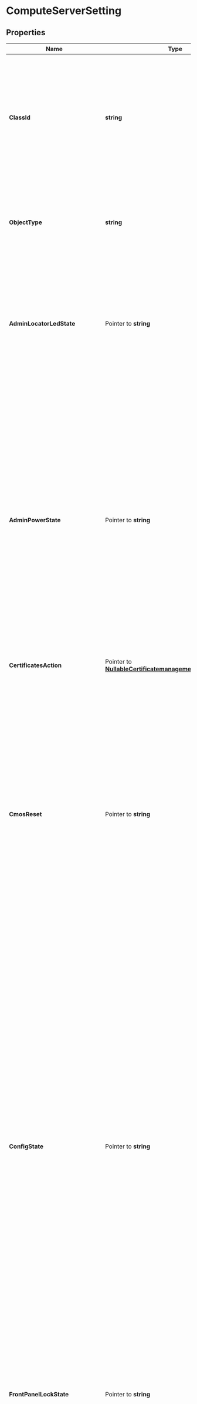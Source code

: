 # ComputeServerSetting

## Properties

Name | Type | Description | Notes
------------ | ------------- | ------------- | -------------
**ClassId** | **string** | The fully-qualified name of the instantiated, concrete type. This property is used as a discriminator to identify the type of the payload when marshaling and unmarshaling data. | [default to "compute.ServerSetting"]
**ObjectType** | **string** | The fully-qualified name of the instantiated, concrete type. The value should be the same as the &#39;ClassId&#39; property. | [default to "compute.ServerSetting"]
**AdminLocatorLedState** | Pointer to **string** | User configured state of the locator LED for the server. * &#x60;None&#x60; - No operation property for locator led. * &#x60;On&#x60; - The Locator Led is turned on. * &#x60;Off&#x60; - The Locator Led is turned off. | [optional] [default to "None"]
**AdminPowerState** | Pointer to **string** | User configured power state of the server. * &#x60;Policy&#x60; - Power state is set to the default value in the policy. * &#x60;PowerOn&#x60; - Power state of the server is set to On. * &#x60;PowerOff&#x60; - Power state is the server set to Off. * &#x60;PowerCycle&#x60; - Power state the server is reset. * &#x60;HardReset&#x60; - Power state the server is hard reset. * &#x60;Shutdown&#x60; - Operating system on the server is shut down. * &#x60;Reboot&#x60; - Power state of IMC is rebooted. | [optional] [default to "Policy"]
**CertificatesAction** | Pointer to [**NullableCertificatemanagementCertificateBase**](CertificatemanagementCertificateBase.md) |  | [optional] 
**CmosReset** | Pointer to **string** | The allowed actions on the CMOS Reset. * &#x60;Ready&#x60; - CMOS Reset operation is allowed to be done on the server in this state. * &#x60;Pending&#x60; - This indicates that the previous CMOS Reset operation on this server has not completed due to a pending power cycle. CMOS Reset operation cannot be done on the server when in this state. * &#x60;Reset&#x60; - The value that the UI/API needs to provide to trigger a CMOS Reset operation on a server. | [optional] [default to "Ready"]
**ConfigState** | Pointer to **string** | The configured state of these settings in the target server. The value is any one of Applied, Applying, Failed. Applied - This state denotes that the settings are applied successfully in the target server. Applying - This state denotes that the settings are being applied in the target server. Failed - This state denotes that the settings could not be applied in the target server. * &#x60;Applied&#x60; - User configured settings are in applied state. * &#x60;Applying&#x60; - User settings are being applied on the target server. * &#x60;Failed&#x60; - User configured settings could not be applied. | [optional] [readonly] [default to "Applied"]
**FrontPanelLockState** | Pointer to **string** | The allowed actions on the Front Panel Lock. * &#x60;Unlock&#x60; - Front Panel of the server is set to Unlocked state. * &#x60;Lock&#x60; - Front Panel of the server is set to Locked state. | [optional] [default to "Unlock"]
**KvmReset** | Pointer to **string** | The allowed actions on the vKVM Reset. * &#x60;Ready&#x60; - Reset vKVM operation is allowed to be done on the server in this state. * &#x60;Reset&#x60; - The value that the UI/API needs to provide to trigger a Reset vKVM operation on a server. | [optional] [default to "Ready"]
**Name** | Pointer to **string** | The property used to identify the name of the server it is associated with. | [optional] [readonly] 
**OneTimeBootDevice** | Pointer to **string** | The name of the device chosen by user for configuring One-Time Boot device. | [optional] 
**PersistentMemoryOperation** | Pointer to [**NullableComputePersistentMemoryOperation**](ComputePersistentMemoryOperation.md) |  | [optional] 
**ServerConfig** | Pointer to [**NullableComputeServerConfig**](ComputeServerConfig.md) |  | [optional] 
**StorageControllerOperation** | Pointer to [**NullableComputeStorageControllerOperation**](ComputeStorageControllerOperation.md) |  | [optional] 
**StoragePhysicalDriveOperation** | Pointer to [**NullableComputeStoragePhysicalDriveOperation**](ComputeStoragePhysicalDriveOperation.md) |  | [optional] 
**StorageVirtualDriveOperation** | Pointer to [**NullableComputeStorageVirtualDriveOperation**](ComputeStorageVirtualDriveOperation.md) |  | [optional] 
**LocatorLed** | Pointer to [**EquipmentLocatorLedRelationship**](EquipmentLocatorLedRelationship.md) |  | [optional] 
**RegisteredDevice** | Pointer to [**AssetDeviceRegistrationRelationship**](AssetDeviceRegistrationRelationship.md) |  | [optional] 
**RunningWorkflow** | Pointer to [**WorkflowWorkflowInfoRelationship**](WorkflowWorkflowInfoRelationship.md) |  | [optional] 
**Server** | Pointer to [**ComputePhysicalRelationship**](ComputePhysicalRelationship.md) |  | [optional] 

## Methods

### NewComputeServerSetting

`func NewComputeServerSetting(classId string, objectType string, ) *ComputeServerSetting`

NewComputeServerSetting instantiates a new ComputeServerSetting object
This constructor will assign default values to properties that have it defined,
and makes sure properties required by API are set, but the set of arguments
will change when the set of required properties is changed

### NewComputeServerSettingWithDefaults

`func NewComputeServerSettingWithDefaults() *ComputeServerSetting`

NewComputeServerSettingWithDefaults instantiates a new ComputeServerSetting object
This constructor will only assign default values to properties that have it defined,
but it doesn't guarantee that properties required by API are set

### GetClassId

`func (o *ComputeServerSetting) GetClassId() string`

GetClassId returns the ClassId field if non-nil, zero value otherwise.

### GetClassIdOk

`func (o *ComputeServerSetting) GetClassIdOk() (*string, bool)`

GetClassIdOk returns a tuple with the ClassId field if it's non-nil, zero value otherwise
and a boolean to check if the value has been set.

### SetClassId

`func (o *ComputeServerSetting) SetClassId(v string)`

SetClassId sets ClassId field to given value.


### GetObjectType

`func (o *ComputeServerSetting) GetObjectType() string`

GetObjectType returns the ObjectType field if non-nil, zero value otherwise.

### GetObjectTypeOk

`func (o *ComputeServerSetting) GetObjectTypeOk() (*string, bool)`

GetObjectTypeOk returns a tuple with the ObjectType field if it's non-nil, zero value otherwise
and a boolean to check if the value has been set.

### SetObjectType

`func (o *ComputeServerSetting) SetObjectType(v string)`

SetObjectType sets ObjectType field to given value.


### GetAdminLocatorLedState

`func (o *ComputeServerSetting) GetAdminLocatorLedState() string`

GetAdminLocatorLedState returns the AdminLocatorLedState field if non-nil, zero value otherwise.

### GetAdminLocatorLedStateOk

`func (o *ComputeServerSetting) GetAdminLocatorLedStateOk() (*string, bool)`

GetAdminLocatorLedStateOk returns a tuple with the AdminLocatorLedState field if it's non-nil, zero value otherwise
and a boolean to check if the value has been set.

### SetAdminLocatorLedState

`func (o *ComputeServerSetting) SetAdminLocatorLedState(v string)`

SetAdminLocatorLedState sets AdminLocatorLedState field to given value.

### HasAdminLocatorLedState

`func (o *ComputeServerSetting) HasAdminLocatorLedState() bool`

HasAdminLocatorLedState returns a boolean if a field has been set.

### GetAdminPowerState

`func (o *ComputeServerSetting) GetAdminPowerState() string`

GetAdminPowerState returns the AdminPowerState field if non-nil, zero value otherwise.

### GetAdminPowerStateOk

`func (o *ComputeServerSetting) GetAdminPowerStateOk() (*string, bool)`

GetAdminPowerStateOk returns a tuple with the AdminPowerState field if it's non-nil, zero value otherwise
and a boolean to check if the value has been set.

### SetAdminPowerState

`func (o *ComputeServerSetting) SetAdminPowerState(v string)`

SetAdminPowerState sets AdminPowerState field to given value.

### HasAdminPowerState

`func (o *ComputeServerSetting) HasAdminPowerState() bool`

HasAdminPowerState returns a boolean if a field has been set.

### GetCertificatesAction

`func (o *ComputeServerSetting) GetCertificatesAction() CertificatemanagementCertificateBase`

GetCertificatesAction returns the CertificatesAction field if non-nil, zero value otherwise.

### GetCertificatesActionOk

`func (o *ComputeServerSetting) GetCertificatesActionOk() (*CertificatemanagementCertificateBase, bool)`

GetCertificatesActionOk returns a tuple with the CertificatesAction field if it's non-nil, zero value otherwise
and a boolean to check if the value has been set.

### SetCertificatesAction

`func (o *ComputeServerSetting) SetCertificatesAction(v CertificatemanagementCertificateBase)`

SetCertificatesAction sets CertificatesAction field to given value.

### HasCertificatesAction

`func (o *ComputeServerSetting) HasCertificatesAction() bool`

HasCertificatesAction returns a boolean if a field has been set.

### SetCertificatesActionNil

`func (o *ComputeServerSetting) SetCertificatesActionNil(b bool)`

 SetCertificatesActionNil sets the value for CertificatesAction to be an explicit nil

### UnsetCertificatesAction
`func (o *ComputeServerSetting) UnsetCertificatesAction()`

UnsetCertificatesAction ensures that no value is present for CertificatesAction, not even an explicit nil
### GetCmosReset

`func (o *ComputeServerSetting) GetCmosReset() string`

GetCmosReset returns the CmosReset field if non-nil, zero value otherwise.

### GetCmosResetOk

`func (o *ComputeServerSetting) GetCmosResetOk() (*string, bool)`

GetCmosResetOk returns a tuple with the CmosReset field if it's non-nil, zero value otherwise
and a boolean to check if the value has been set.

### SetCmosReset

`func (o *ComputeServerSetting) SetCmosReset(v string)`

SetCmosReset sets CmosReset field to given value.

### HasCmosReset

`func (o *ComputeServerSetting) HasCmosReset() bool`

HasCmosReset returns a boolean if a field has been set.

### GetConfigState

`func (o *ComputeServerSetting) GetConfigState() string`

GetConfigState returns the ConfigState field if non-nil, zero value otherwise.

### GetConfigStateOk

`func (o *ComputeServerSetting) GetConfigStateOk() (*string, bool)`

GetConfigStateOk returns a tuple with the ConfigState field if it's non-nil, zero value otherwise
and a boolean to check if the value has been set.

### SetConfigState

`func (o *ComputeServerSetting) SetConfigState(v string)`

SetConfigState sets ConfigState field to given value.

### HasConfigState

`func (o *ComputeServerSetting) HasConfigState() bool`

HasConfigState returns a boolean if a field has been set.

### GetFrontPanelLockState

`func (o *ComputeServerSetting) GetFrontPanelLockState() string`

GetFrontPanelLockState returns the FrontPanelLockState field if non-nil, zero value otherwise.

### GetFrontPanelLockStateOk

`func (o *ComputeServerSetting) GetFrontPanelLockStateOk() (*string, bool)`

GetFrontPanelLockStateOk returns a tuple with the FrontPanelLockState field if it's non-nil, zero value otherwise
and a boolean to check if the value has been set.

### SetFrontPanelLockState

`func (o *ComputeServerSetting) SetFrontPanelLockState(v string)`

SetFrontPanelLockState sets FrontPanelLockState field to given value.

### HasFrontPanelLockState

`func (o *ComputeServerSetting) HasFrontPanelLockState() bool`

HasFrontPanelLockState returns a boolean if a field has been set.

### GetKvmReset

`func (o *ComputeServerSetting) GetKvmReset() string`

GetKvmReset returns the KvmReset field if non-nil, zero value otherwise.

### GetKvmResetOk

`func (o *ComputeServerSetting) GetKvmResetOk() (*string, bool)`

GetKvmResetOk returns a tuple with the KvmReset field if it's non-nil, zero value otherwise
and a boolean to check if the value has been set.

### SetKvmReset

`func (o *ComputeServerSetting) SetKvmReset(v string)`

SetKvmReset sets KvmReset field to given value.

### HasKvmReset

`func (o *ComputeServerSetting) HasKvmReset() bool`

HasKvmReset returns a boolean if a field has been set.

### GetName

`func (o *ComputeServerSetting) GetName() string`

GetName returns the Name field if non-nil, zero value otherwise.

### GetNameOk

`func (o *ComputeServerSetting) GetNameOk() (*string, bool)`

GetNameOk returns a tuple with the Name field if it's non-nil, zero value otherwise
and a boolean to check if the value has been set.

### SetName

`func (o *ComputeServerSetting) SetName(v string)`

SetName sets Name field to given value.

### HasName

`func (o *ComputeServerSetting) HasName() bool`

HasName returns a boolean if a field has been set.

### GetOneTimeBootDevice

`func (o *ComputeServerSetting) GetOneTimeBootDevice() string`

GetOneTimeBootDevice returns the OneTimeBootDevice field if non-nil, zero value otherwise.

### GetOneTimeBootDeviceOk

`func (o *ComputeServerSetting) GetOneTimeBootDeviceOk() (*string, bool)`

GetOneTimeBootDeviceOk returns a tuple with the OneTimeBootDevice field if it's non-nil, zero value otherwise
and a boolean to check if the value has been set.

### SetOneTimeBootDevice

`func (o *ComputeServerSetting) SetOneTimeBootDevice(v string)`

SetOneTimeBootDevice sets OneTimeBootDevice field to given value.

### HasOneTimeBootDevice

`func (o *ComputeServerSetting) HasOneTimeBootDevice() bool`

HasOneTimeBootDevice returns a boolean if a field has been set.

### GetPersistentMemoryOperation

`func (o *ComputeServerSetting) GetPersistentMemoryOperation() ComputePersistentMemoryOperation`

GetPersistentMemoryOperation returns the PersistentMemoryOperation field if non-nil, zero value otherwise.

### GetPersistentMemoryOperationOk

`func (o *ComputeServerSetting) GetPersistentMemoryOperationOk() (*ComputePersistentMemoryOperation, bool)`

GetPersistentMemoryOperationOk returns a tuple with the PersistentMemoryOperation field if it's non-nil, zero value otherwise
and a boolean to check if the value has been set.

### SetPersistentMemoryOperation

`func (o *ComputeServerSetting) SetPersistentMemoryOperation(v ComputePersistentMemoryOperation)`

SetPersistentMemoryOperation sets PersistentMemoryOperation field to given value.

### HasPersistentMemoryOperation

`func (o *ComputeServerSetting) HasPersistentMemoryOperation() bool`

HasPersistentMemoryOperation returns a boolean if a field has been set.

### SetPersistentMemoryOperationNil

`func (o *ComputeServerSetting) SetPersistentMemoryOperationNil(b bool)`

 SetPersistentMemoryOperationNil sets the value for PersistentMemoryOperation to be an explicit nil

### UnsetPersistentMemoryOperation
`func (o *ComputeServerSetting) UnsetPersistentMemoryOperation()`

UnsetPersistentMemoryOperation ensures that no value is present for PersistentMemoryOperation, not even an explicit nil
### GetServerConfig

`func (o *ComputeServerSetting) GetServerConfig() ComputeServerConfig`

GetServerConfig returns the ServerConfig field if non-nil, zero value otherwise.

### GetServerConfigOk

`func (o *ComputeServerSetting) GetServerConfigOk() (*ComputeServerConfig, bool)`

GetServerConfigOk returns a tuple with the ServerConfig field if it's non-nil, zero value otherwise
and a boolean to check if the value has been set.

### SetServerConfig

`func (o *ComputeServerSetting) SetServerConfig(v ComputeServerConfig)`

SetServerConfig sets ServerConfig field to given value.

### HasServerConfig

`func (o *ComputeServerSetting) HasServerConfig() bool`

HasServerConfig returns a boolean if a field has been set.

### SetServerConfigNil

`func (o *ComputeServerSetting) SetServerConfigNil(b bool)`

 SetServerConfigNil sets the value for ServerConfig to be an explicit nil

### UnsetServerConfig
`func (o *ComputeServerSetting) UnsetServerConfig()`

UnsetServerConfig ensures that no value is present for ServerConfig, not even an explicit nil
### GetStorageControllerOperation

`func (o *ComputeServerSetting) GetStorageControllerOperation() ComputeStorageControllerOperation`

GetStorageControllerOperation returns the StorageControllerOperation field if non-nil, zero value otherwise.

### GetStorageControllerOperationOk

`func (o *ComputeServerSetting) GetStorageControllerOperationOk() (*ComputeStorageControllerOperation, bool)`

GetStorageControllerOperationOk returns a tuple with the StorageControllerOperation field if it's non-nil, zero value otherwise
and a boolean to check if the value has been set.

### SetStorageControllerOperation

`func (o *ComputeServerSetting) SetStorageControllerOperation(v ComputeStorageControllerOperation)`

SetStorageControllerOperation sets StorageControllerOperation field to given value.

### HasStorageControllerOperation

`func (o *ComputeServerSetting) HasStorageControllerOperation() bool`

HasStorageControllerOperation returns a boolean if a field has been set.

### SetStorageControllerOperationNil

`func (o *ComputeServerSetting) SetStorageControllerOperationNil(b bool)`

 SetStorageControllerOperationNil sets the value for StorageControllerOperation to be an explicit nil

### UnsetStorageControllerOperation
`func (o *ComputeServerSetting) UnsetStorageControllerOperation()`

UnsetStorageControllerOperation ensures that no value is present for StorageControllerOperation, not even an explicit nil
### GetStoragePhysicalDriveOperation

`func (o *ComputeServerSetting) GetStoragePhysicalDriveOperation() ComputeStoragePhysicalDriveOperation`

GetStoragePhysicalDriveOperation returns the StoragePhysicalDriveOperation field if non-nil, zero value otherwise.

### GetStoragePhysicalDriveOperationOk

`func (o *ComputeServerSetting) GetStoragePhysicalDriveOperationOk() (*ComputeStoragePhysicalDriveOperation, bool)`

GetStoragePhysicalDriveOperationOk returns a tuple with the StoragePhysicalDriveOperation field if it's non-nil, zero value otherwise
and a boolean to check if the value has been set.

### SetStoragePhysicalDriveOperation

`func (o *ComputeServerSetting) SetStoragePhysicalDriveOperation(v ComputeStoragePhysicalDriveOperation)`

SetStoragePhysicalDriveOperation sets StoragePhysicalDriveOperation field to given value.

### HasStoragePhysicalDriveOperation

`func (o *ComputeServerSetting) HasStoragePhysicalDriveOperation() bool`

HasStoragePhysicalDriveOperation returns a boolean if a field has been set.

### SetStoragePhysicalDriveOperationNil

`func (o *ComputeServerSetting) SetStoragePhysicalDriveOperationNil(b bool)`

 SetStoragePhysicalDriveOperationNil sets the value for StoragePhysicalDriveOperation to be an explicit nil

### UnsetStoragePhysicalDriveOperation
`func (o *ComputeServerSetting) UnsetStoragePhysicalDriveOperation()`

UnsetStoragePhysicalDriveOperation ensures that no value is present for StoragePhysicalDriveOperation, not even an explicit nil
### GetStorageVirtualDriveOperation

`func (o *ComputeServerSetting) GetStorageVirtualDriveOperation() ComputeStorageVirtualDriveOperation`

GetStorageVirtualDriveOperation returns the StorageVirtualDriveOperation field if non-nil, zero value otherwise.

### GetStorageVirtualDriveOperationOk

`func (o *ComputeServerSetting) GetStorageVirtualDriveOperationOk() (*ComputeStorageVirtualDriveOperation, bool)`

GetStorageVirtualDriveOperationOk returns a tuple with the StorageVirtualDriveOperation field if it's non-nil, zero value otherwise
and a boolean to check if the value has been set.

### SetStorageVirtualDriveOperation

`func (o *ComputeServerSetting) SetStorageVirtualDriveOperation(v ComputeStorageVirtualDriveOperation)`

SetStorageVirtualDriveOperation sets StorageVirtualDriveOperation field to given value.

### HasStorageVirtualDriveOperation

`func (o *ComputeServerSetting) HasStorageVirtualDriveOperation() bool`

HasStorageVirtualDriveOperation returns a boolean if a field has been set.

### SetStorageVirtualDriveOperationNil

`func (o *ComputeServerSetting) SetStorageVirtualDriveOperationNil(b bool)`

 SetStorageVirtualDriveOperationNil sets the value for StorageVirtualDriveOperation to be an explicit nil

### UnsetStorageVirtualDriveOperation
`func (o *ComputeServerSetting) UnsetStorageVirtualDriveOperation()`

UnsetStorageVirtualDriveOperation ensures that no value is present for StorageVirtualDriveOperation, not even an explicit nil
### GetLocatorLed

`func (o *ComputeServerSetting) GetLocatorLed() EquipmentLocatorLedRelationship`

GetLocatorLed returns the LocatorLed field if non-nil, zero value otherwise.

### GetLocatorLedOk

`func (o *ComputeServerSetting) GetLocatorLedOk() (*EquipmentLocatorLedRelationship, bool)`

GetLocatorLedOk returns a tuple with the LocatorLed field if it's non-nil, zero value otherwise
and a boolean to check if the value has been set.

### SetLocatorLed

`func (o *ComputeServerSetting) SetLocatorLed(v EquipmentLocatorLedRelationship)`

SetLocatorLed sets LocatorLed field to given value.

### HasLocatorLed

`func (o *ComputeServerSetting) HasLocatorLed() bool`

HasLocatorLed returns a boolean if a field has been set.

### GetRegisteredDevice

`func (o *ComputeServerSetting) GetRegisteredDevice() AssetDeviceRegistrationRelationship`

GetRegisteredDevice returns the RegisteredDevice field if non-nil, zero value otherwise.

### GetRegisteredDeviceOk

`func (o *ComputeServerSetting) GetRegisteredDeviceOk() (*AssetDeviceRegistrationRelationship, bool)`

GetRegisteredDeviceOk returns a tuple with the RegisteredDevice field if it's non-nil, zero value otherwise
and a boolean to check if the value has been set.

### SetRegisteredDevice

`func (o *ComputeServerSetting) SetRegisteredDevice(v AssetDeviceRegistrationRelationship)`

SetRegisteredDevice sets RegisteredDevice field to given value.

### HasRegisteredDevice

`func (o *ComputeServerSetting) HasRegisteredDevice() bool`

HasRegisteredDevice returns a boolean if a field has been set.

### GetRunningWorkflow

`func (o *ComputeServerSetting) GetRunningWorkflow() WorkflowWorkflowInfoRelationship`

GetRunningWorkflow returns the RunningWorkflow field if non-nil, zero value otherwise.

### GetRunningWorkflowOk

`func (o *ComputeServerSetting) GetRunningWorkflowOk() (*WorkflowWorkflowInfoRelationship, bool)`

GetRunningWorkflowOk returns a tuple with the RunningWorkflow field if it's non-nil, zero value otherwise
and a boolean to check if the value has been set.

### SetRunningWorkflow

`func (o *ComputeServerSetting) SetRunningWorkflow(v WorkflowWorkflowInfoRelationship)`

SetRunningWorkflow sets RunningWorkflow field to given value.

### HasRunningWorkflow

`func (o *ComputeServerSetting) HasRunningWorkflow() bool`

HasRunningWorkflow returns a boolean if a field has been set.

### GetServer

`func (o *ComputeServerSetting) GetServer() ComputePhysicalRelationship`

GetServer returns the Server field if non-nil, zero value otherwise.

### GetServerOk

`func (o *ComputeServerSetting) GetServerOk() (*ComputePhysicalRelationship, bool)`

GetServerOk returns a tuple with the Server field if it's non-nil, zero value otherwise
and a boolean to check if the value has been set.

### SetServer

`func (o *ComputeServerSetting) SetServer(v ComputePhysicalRelationship)`

SetServer sets Server field to given value.

### HasServer

`func (o *ComputeServerSetting) HasServer() bool`

HasServer returns a boolean if a field has been set.


[[Back to Model list]](../README.md#documentation-for-models) [[Back to API list]](../README.md#documentation-for-api-endpoints) [[Back to README]](../README.md)


